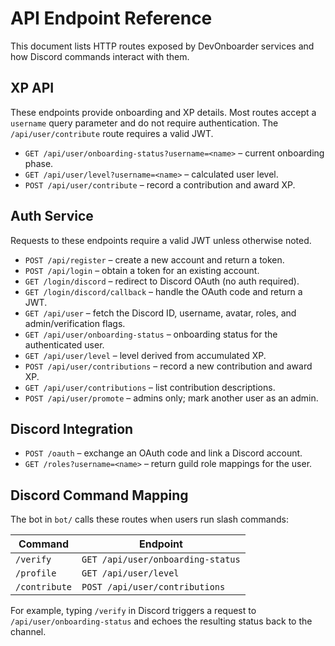 # API Endpoint Reference

This document lists HTTP routes exposed by DevOnboarder services and how Discord commands interact with them.

## XP API

These endpoints provide onboarding and XP details. Most routes accept a
`username` query parameter and do not require authentication. The
`/api/user/contribute` route requires a valid JWT.

-   `GET /api/user/onboarding-status?username=<name>` – current onboarding phase.
-   `GET /api/user/level?username=<name>` – calculated user level.
-   `POST /api/user/contribute` – record a contribution and award XP.

## Auth Service

Requests to these endpoints require a valid JWT unless otherwise noted.

-   `POST /api/register` – create a new account and return a token.
-   `POST /api/login` – obtain a token for an existing account.
-   `GET /login/discord` – redirect to Discord OAuth (no auth required).
-   `GET /login/discord/callback` – handle the OAuth code and return a JWT.
-   `GET /api/user` – fetch the Discord ID, username, avatar, roles, and admin/verification flags.
-   `GET /api/user/onboarding-status` – onboarding status for the authenticated user.
-   `GET /api/user/level` – level derived from accumulated XP.
-   `POST /api/user/contributions` – record a new contribution and award XP.
-   `GET /api/user/contributions` – list contribution descriptions.
-   `POST /api/user/promote` – admins only; mark another user as an admin.

## Discord Integration

-   `POST /oauth` – exchange an OAuth code and link a Discord account.
-   `GET /roles?username=<name>` – return guild role mappings for the user.

## Discord Command Mapping

The bot in `bot/` calls these routes when users run slash commands:

| Command       | Endpoint                          |
| ------------- | --------------------------------- |
| `/verify`     | `GET /api/user/onboarding-status` |
| `/profile`    | `GET /api/user/level`             |
| `/contribute` | `POST /api/user/contributions`    |

For example, typing `/verify` in Discord triggers a request to
`/api/user/onboarding-status` and echoes the resulting status back to the
channel.

